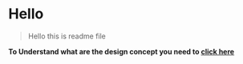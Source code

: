 # Hello 

> Hello this is readme file

**To Understand what are the design concept you need to [click here](https://help.github.com/en/github/writing-on-github/basic-writing-and-formatting-syntax)**
